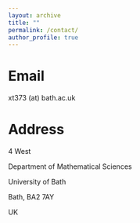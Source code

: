 ```yaml
---
layout: archive
title: ""
permalink: /contact/
author_profile: true
---
```


Email
======
xt373 (at) bath.ac.uk

Address
======
4 West

Department of Mathematical Sciences

University of Bath

Bath, BA2 7AY

UK
